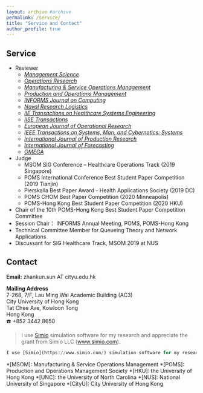 ```yaml
---
layout: archive #archive
permalink: /service/
title: "Service and Contact"
author_profile: true
---
```


## Service

* Reviewer
  * [_Management Science_](https://mc.manuscriptcentral.com/ms)
  * [_Operations Research_](https://mc.manuscriptcentral.com/opre)
  * [_Manufacturing & Service Operations Management_](https://mc.manuscriptcentral.com/msom)
  * [_Production and Operations Management_](https://mc.manuscriptcentral.com/poms)
  * [_INFORMS Journal on Computing_](https://mc.manuscriptcentral.com/ijoc)
  * [_Naval Research Logistics_](https://mc.manuscriptcentral.com/nrl)
  * [_IIE Transactions on Healthcare Systems Engineering_](https://mc.manuscriptcentral.com/uhse)
  * [_IISE Transactions_](https://mc.manuscriptcentral.com/iietransactions)
  * [_European Journal of Operational Research_](https://www.editorialmanager.com/EJOR/default.aspx?pg=mainpage.html)
  * [_IEEE Transactions on Systems, Man, and Cybernetics: Systems_](https://mc.manuscriptcentral.com/systems)
  * [_International Journal of Production Research_](https://mc.manuscriptcentral.com/tprs)
  * [_International Journal of Forecasting_](https://mc.manuscriptcentral.com/ijf)
  * [_OMEGA_](https://www.evise.com/profile/#/OMEGA/login?resourceUrl=%2Ffaces%2Fpages%2Fnavigation%2FNavController.jspx%3FJRNL_ACR%3DOMEGA%26_adf.ctrl-state%3D1ad1dpjkgz_4)
* Judge
  * MSOM SIG Conference – Healthcare Operations Track (2019 Singapore)
  * POMS International Conference Best Student Paper Competition (2019 Tianjin)
  * Pierskalla Best Paper Award - Health Applications Society (2019 DC)
  * POMS CHOM Best Paper Competition (2020 Minneapolis)
  * POMS-Hong Kong Best Student Paper Competition (2020 HKU)
* Chair of the 10th POMS-Hong Kong Best Student Paper Competition Committee
* Session Chair： INFORMS Annual Meeting, POMS, POMS-Hong Kong
* Technical Committee Member for Queueing Theory and Network Applications
* Discussant for SIG Healthcare Track, MSOM 2019 at NUS



## Contact
**Email:** zhankun.sun AT cityu.edu.hk

**Mailing Address**
<br/>7-268, 7/F, Lau Ming Wai Academic Building (AC3)<br/> City University of Hong Kong<br/> Tat Chee Ave, Kowloon Tong <br/> Hong Kong <br/>☎️ +852 3442 8650


> I use [Simio](https://www.simio.com/) simulation software for my research and appreciate the grant from Simio LLC (<a href="https://www.simio.com/">www.simio.com).

```python
I use [Simio](https://www.simio.com/) simulation software for my research and appreciate the grant from Simio LLC (<a href="https://www.simio.com/">www.simio.com).
```


*[MSOM]: Manufacturing & Service Operations Management
*[POMS]: Production and Operations Management Society
*[HKU]: the University of Hong Kong
*[UNC]: the University of North Carolina
*[NUS]: National University of Singapore
*[CityU]: City University of Hong Kong
